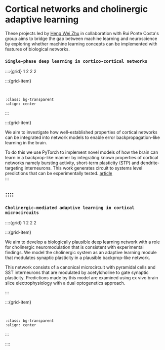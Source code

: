 # Cortical networks and cholinergic adaptive learning

These projects led by [Heng Wei Zhu](../our-team/members/hengweizhu) in collaboration with Rui Ponte Costa's group aims to bridge the gap between machine learning and neuroscience by exploring whether machine learning concepts can be implemented with features of biological networks.


### `Single-phase deep learning in cortico-cortical networks`

::::{grid} 1 2 2 2

:::{grid-item}

  
&nbsp;  
```{image} ../img/projects/burstccn.png 
:class: bg-transparent
:align: center
```
:::

:::{grid-item}

We aim to investigate how well-established properties of cortical networks can be integrated 
into network models to enable error backpropagation-like learning in the brain. 

To do this we use PyTorch to implement novel models of how the brain can learn in a backprop-like manner 
by integrating known properties of cortical networks namely bursting activity, short-term plasticity (STP) 
and dendrite-targeting interneurons. 
This work generates circuit to systems level predictions that can be experimentally tested. [article](https://arxiv.org/pdf/2206.11769.pdf)  
:::


::::
---

### `Cholinergic-mediated adaptive learning in cortical microcircuits` 

::::{grid} 1 2 2 2

:::{grid-item}

We aim to develop a biologically plausible deep learning network with a role for cholinergic neuromodulation that is consistent with experimental findings. 
We model the cholinergic system as an adaptive learning module that modulates synaptic plasticity in a plausible backprop-like network. 

This network consists of a canonical microcircuit with pyramidal cells and SST interneurons that are modulated by acetylcholine to gate synaptic plasticity. 
Predictions made by this model are examined using ex vivo brain slice electrophysiology with a dual optogenetics approach.  

:::

:::{grid-item}


&nbsp; 
```{image} ../img/projects/dual_opto_ach.png 
:class: bg-transparent
:align: center
```

:::


::::

&nbsp;


